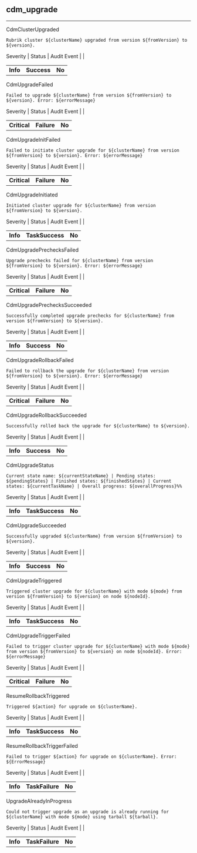 ## cdm_upgrade

______________________________________________________________________

CdmClusterUpgraded

```text
Rubrik cluster ${clusterName} upgraded from version ${fromVersion} to ${version}.
```

Severity | Status | Audit Event | |

|          |             |        |
| -------- | ----------- | ------ |
| **Info** | **Success** | **No** |

CdmUpgradeFailed

```text
Failed to upgrade ${clusterName} from version ${fromVersion} to ${version}. Error: ${errorMessage}
```

Severity | Status | Audit Event | |

|              |             |        |
| ------------ | ----------- | ------ |
| **Critical** | **Failure** | **No** |

CdmUpgradeInitFailed

```text
Failed to initiate cluster upgrade for ${clusterName} from version ${fromVersion} to ${version}. Error: ${errorMessage}
```

Severity | Status | Audit Event | |

|              |             |        |
| ------------ | ----------- | ------ |
| **Critical** | **Failure** | **No** |

CdmUpgradeInitiated

```text
Initiated cluster upgrade for ${clusterName} from version ${fromVersion} to ${version}.
```

Severity | Status | Audit Event | |

|          |                 |        |
| -------- | --------------- | ------ |
| **Info** | **TaskSuccess** | **No** |

CdmUpgradePrechecksFailed

```text
Upgrade prechecks failed for ${clusterName} from version ${fromVersion} to ${version}. Error: ${errorMessage}
```

Severity | Status | Audit Event | |

|              |             |        |
| ------------ | ----------- | ------ |
| **Critical** | **Failure** | **No** |

CdmUpgradePrechecksSucceeded

```text
Successfully completed upgrade prechecks for ${clusterName} from version ${fromVersion} to ${version}.
```

Severity | Status | Audit Event | |

|          |             |        |
| -------- | ----------- | ------ |
| **Info** | **Success** | **No** |

CdmUpgradeRollbackFailed

```text
Failed to rollback the upgrade for ${clusterName} from version ${fromVersion} to ${version}. Error: ${errorMessage}
```

Severity | Status | Audit Event | |

|              |             |        |
| ------------ | ----------- | ------ |
| **Critical** | **Failure** | **No** |

CdmUpgradeRollbackSucceeded

```text
Successfully rolled back the upgrade for ${clusterName} to ${version}.
```

Severity | Status | Audit Event | |

|          |             |        |
| -------- | ----------- | ------ |
| **Info** | **Success** | **No** |

CdmUpgradeStatus

```text
Current state name: ${currentStateName} | Pending states: ${pendingStates} | Finished states: ${finishedStates} | Current states: ${currentTaskName} | Overall progress: ${overallProgress}%%
```

Severity | Status | Audit Event | |

|          |                 |        |
| -------- | --------------- | ------ |
| **Info** | **TaskSuccess** | **No** |

CdmUpgradeSucceeded

```text
Successfully upgraded ${clusterName} from version ${fromVersion} to ${version}.
```

Severity | Status | Audit Event | |

|          |             |        |
| -------- | ----------- | ------ |
| **Info** | **Success** | **No** |

CdmUpgradeTriggered

```text
Triggered cluster upgrade for ${clusterName} with mode ${mode} from version ${fromVersion} to ${version} on node ${nodeId}.
```

Severity | Status | Audit Event | |

|          |                 |        |
| -------- | --------------- | ------ |
| **Info** | **TaskSuccess** | **No** |

CdmUpgradeTriggerFailed

```text
Failed to trigger cluster upgrade for ${clusterName} with mode ${mode} from version ${fromVersion} to ${version} on node ${nodeId}. Error: ${errorMessage}
```

Severity | Status | Audit Event | |

|              |             |        |
| ------------ | ----------- | ------ |
| **Critical** | **Failure** | **No** |

ResumeRollbackTriggered

```text
Triggered ${action} for upgrade on ${clusterName}.
```

Severity | Status | Audit Event | |

|          |                 |        |
| -------- | --------------- | ------ |
| **Info** | **TaskSuccess** | **No** |

ResumeRollbackTriggerFailed

```text
Failed to trigger ${action} for upgrade on ${clusterName}. Error: ${ErrorMessage}
```

Severity | Status | Audit Event | |

|          |                 |        |
| -------- | --------------- | ------ |
| **Info** | **TaskFailure** | **No** |

UpgradeAlreadyInProgress

```text
Could not trigger upgrade as an upgrade is already running for ${clusterName} with mode ${mode} using tarball ${tarball}.
```

Severity | Status | Audit Event | |

|          |                 |        |
| -------- | --------------- | ------ |
| **Info** | **TaskFailure** | **No** |
